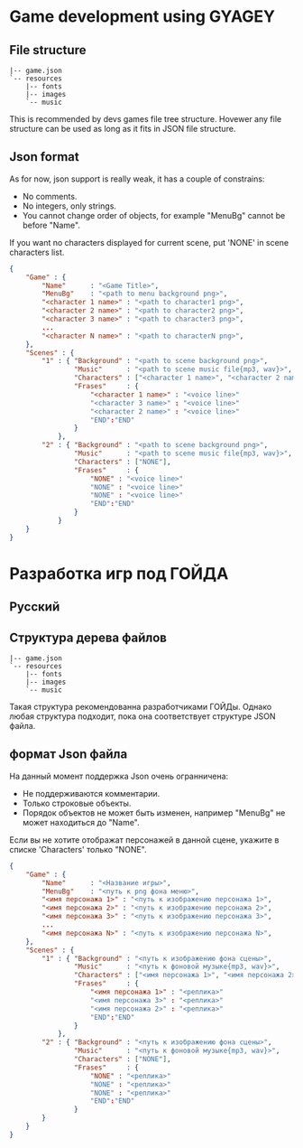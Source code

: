# Game development using GYAGEY

## File structure
```console
|-- game.json
`-- resources
    |-- fonts
    |-- images
    `-- music
```
This is recommended by devs games file tree structure. Hovewer any file structure can be used as long as it fits in JSON file structure.

## Json format

As for now, json support is really weak, it has a couple of constrains:
 - No comments.
 - No integers, only strings.
 - You cannot change order of objects, for example "MenuBg" cannot be before "Name".

If you want no characters displayed for current scene, put 'NONE' in scene characters list.

```json
{
    "Game" : {
        "Name"      : "<Game Title>",
        "MenuBg"    : "<path to menu background png>",
        "<character 1 name>" : "<path to character1 png>",
        "<character 2 name>" : "<path to character2 png>",
        "<character 3 name>" : "<path to character3 png>",
        ...
        "<character N name>" : "<path to characterN png>",
    },
    "Scenes" : {
        "1" : { "Background" : "<path to scene background png>",
                "Music"      : "<path to scene music file{mp3, wav}>",
                "Characters" : ["<character 1 name>", "<character 2 name>"...],
                "Frases"     : {
                    "<character 1 name>" : "<voice line>"
                    "<character 3 name>" : "<voice line>"
                    "<character 2 name>" : "<voice line>"
                    "END":"END"
                }
            },
        "2" : { "Background" : "<path to scene background png>",
                "Music"      : "<path to scene music file{mp3, wav}>",
                "Characters" : ["NONE"],
                "Frases"     : {
                    "NONE" : "<voice line>"
                    "NONE" : "<voice line>"
                    "NONE" : "<voice line>"
                    "END":"END"
                }
            }
    }
}
```

# Разработка игр под ГОЙДА

## Русский

## Структура дерева файлов

```console
|-- game.json
`-- resources
    |-- fonts
    |-- images
    `-- music
```

Такая структура рекомендованна разработчиками ГОЙДы. Однако любая структура подходит, пока она соответствует структуре JSON файла.

## формат Json файла

На данный момент поддержка Json очень огранничена:
 - Не поддерживаются комментарии.
 - Только строковые объекты.
 - Порядок объектов не может быть изменен, например "MenuBg" не может находиться до "Name".

Если вы не хотите отображат персонажей в данной сцене, укажите в списке 'Characters' только "NONE".

```json
{
    "Game" : {
        "Name"      : "<Название игры>",
        "MenuBg"    : "<путь к png фона меню>",
        "<имя персонажа 1>" : "<путь к изображению персонажа 1>",
        "<имя персонажа 2>" : "<путь к изображению персонажа 2>",
        "<имя персонажа 3>" : "<путь к изображению персонажа 3>",
        ...
        "<имя персонажа N>" : "<путь к изображению персонажа N>",
    },
    "Scenes" : {
        "1" : { "Background" : "<путь к изображению фона сцены>",
                "Music"      : "<путь к фоновой музыке{mp3, wav}>",
                "Characters" : ["<имя персонажа 1>", "<имя персонажа 2>", ...],
                "Frases"     : {
                    "<имя персонажа 1>" : "<реплика>"
                    "<имя персонажа 3>" : "<реплика>"
                    "<имя персонажа 2>" : "<реплика>"
                    "END":"END"
                }
            },
        "2" : { "Background" : "<путь к изображению фона сцены>",
                "Music"      : "<путь к фоновой музыке{mp3, wav}>",
                "Characters" : ["NONE"],
                "Frases"     : {
                    "NONE" : "<реплика>"
                    "NONE" : "<реплика>"
                    "NONE" : "<реплика>"
                    "END":"END"
                }
        }
    }
}
```


